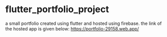 # flutter_portfolio_project
a small portfolio created using flutter and hosted using firebase.
the link of the hosted app is given below:
https://portfolio-29158.web.app/

